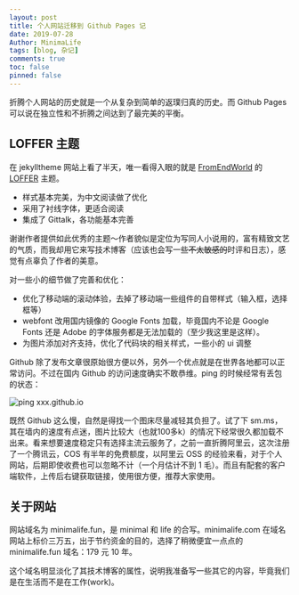 ```yaml
---
layout: post
title: 个人网站迁移到 Github Pages 记
date: 2019-07-28
Author: MinimaLife
tags: [blog, 杂记]
comments: true
toc: false
pinned: false
---
```

折腾个人网站的历史就是一个从复杂到简单的返璞归真的历史。而 Github Pages 可以说在独立性和不折腾之间达到了最完美的平衡。

## LOFFER 主题

在 jekylltheme 网站上看了半天，唯一看得入眼的就是 [FromEndWorld](https://github.com/FromEndWorld) 的 [LOFFER](https://github.com/FromEndWorld/LOFFER) 主题。

* 样式基本完美，为中文阅读做了优化
* 采用了衬线字体，更适合阅读<!-- more -->
* 集成了 Gittalk，各功能基本完善

谢谢作者提供如此优秀的主题～作者貌似是定位为写同人小说用的，富有精致文艺的气质，而我却用它来写技术博客（应该也会写一些~~不太敏感的~~时评和日志），感觉有点辜负了作者的美意。

对一些小的细节做了完善和优化：

* 优化了移动端的滚动体验，去掉了移动端一些组件的自带样式（输入框，选择框等）
* webfont 改用国内镜像的 Google Fonts 加载，毕竟国内不论是 Google Fonts 还是 Adobe 的字体服务都是无法加载的（至少我这里是这样）。
* 为图片添加对齐支持，优化了代码块的相关样式，一些小的 ui 调整

Github 除了发布文章很原始很方便以外，另外一个优点就是在世界各地都可以正常访问。不过在国内 Github 的访问速度确实不敢恭维。ping 的时候经常有丢包的状态：

![ping xxx.github.io](https://minimalife-1259728342.cos.ap-shanghai.myqcloud.com/img/2019-07/2019-07-28%2022.31.05.png?center)

既然 Github 这么慢，自然是得找一个图床尽量减轻其负担了。试了下 sm.ms，其在墙内的速度有点迷，图片比较大（也就100多k）的情况下经常很久都加载不出来。看来想要速度稳定只有选择主流云服务了，之前一直折腾阿里云，这次注册了一个腾讯云，COS 有半年的免费额度，以阿里云 OSS 的经验来看，对于个人网站，后期即使收费也可以忽略不计（一个月估计不到 1 毛）。而且有配套的客户端软件，上传后右键获取链接，使用很方便，推荐大家使用。

## 关于网站

网站域名为 minimalife.fun，是 minimal 和 life 的合写。minimalife.com 在域名网站上标价三万五，出于节约资金的目的，选择了稍微便宜一点点的 minimalife.fun 域名：179 元 10 年。

这个域名明显淡化了其技术博客的属性，说明我准备写一些其它的内容，毕竟我们是在生活而不是在工作(work)。